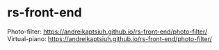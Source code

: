 # rs-front-end
Photo-filter: https://andreikaptsiuh.github.io/rs-front-end/photo-filter/
Virtual-piano: https://andreikaptsiuh.github.io/rs-front-end/photo-filter/

